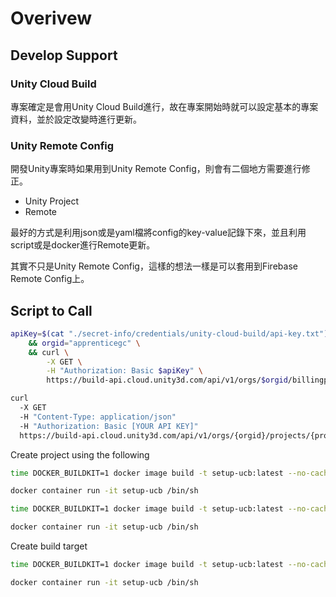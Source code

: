 # Overivew

## Develop Support

### Unity Cloud Build

專案確定是會用Unity Cloud Build進行，故在專案開始時就可以設定基本的專案資料，並於設定改變時進行更新。

### Unity Remote Config

開發Unity專案時如果用到Unity Remote Config，則會有二個地方需要進行修正。

- Unity Project
- Remote

最好的方式是利用json或是yaml檔將config的key-value記錄下來，並且利用script或是docker進行Remote更新。

其實不只是Unity Remote Config，這樣的想法一樣是可以套用到Firebase Remote Config上。

## Script to Call

```sh
apiKey=$(cat "./secret-info/credentials/unity-cloud-build/api-key.txt") \
    && orgid="apprenticegc" \
    && curl \
        -X GET \
        -H "Authorization: Basic $apiKey" \
        https://build-api.cloud.unity3d.com/api/v1/orgs/$orgid/billingplan

curl
  -X GET
  -H "Content-Type: application/json"
  -H "Authorization: Basic [YOUR API KEY]"
  https://build-api.cloud.unity3d.com/api/v1/orgs/{orgid}/projects/{projectid}/buildtargets/{buildtargetid}/auditlog
```

Create project using the following

```sh
time DOCKER_BUILDKIT=1 docker image build -t setup-ucb:latest --no-cache --build-arg API_KEY="$(cat './secret-info/credentials/unity-cloud-build/api-key.txt')" --build-arg ORG_ID="apprenticegc" --build-arg JSON_FILE_PATH="create-project-build-release.json" -f ./development-support/setup-unity-cloud-build/Dockerfile-create-project .

docker container run -it setup-ucb /bin/sh
```

```sh
time DOCKER_BUILDKIT=1 docker image build -t setup-ucb:latest --no-cache --build-arg API_KEY="$(cat './secret-info/credentials/unity-cloud-build/api-key.txt')" --build-arg ORG_ID="apprenticegc" --build-arg JSON_FILE_PATH="create-project-build-asset.json" -f ./development-support/setup-unity-cloud-build/Dockerfile-create-project .

docker container run -it setup-ucb /bin/sh
```

Create build target

```sh
time DOCKER_BUILDKIT=1 docker image build -t setup-ucb:latest --no-cache --build-arg API_KEY="$(cat './secret-info/credentials/unity-cloud-build/api-key.txt')" --build-arg ORG_ID="apprenticegc" --build-arg PROJECT_ID="0ffad09b-fd57-48c9-ba9c-76114728b094" --build-arg JSON_FILE_PATH="create-build-release-build-target.json" -f ./development-support/setup-unity-cloud-build/Dockerfile-create-build-target .

docker container run -it setup-ucb /bin/sh
```
